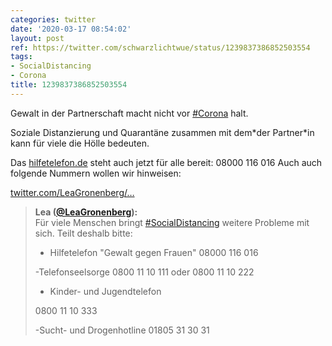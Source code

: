 ```yaml
---
categories: twitter
date: '2020-03-17 08:54:02'
layout: post
ref: https://twitter.com/schwarzlichtwue/status/1239837386852503554
tags:
- SocialDistancing
- Corona
title: 1239837386852503554
---
```

Gewalt in der Partnerschaft macht nicht vor [#Corona](/t/corona) halt.

Soziale Distanzierung und Quarantäne zusammen mit dem\*der Partner\*in kann für viele die Hölle bedeuten.



Das [hilfetelefon.de](https://hilfetelefon.de) steht auch jetzt für alle bereit: 08000 116 016 
Auch auch folgende Nummern wollen wir hinweisen:

[twitter.com/LeaGronenberg/…](https://twitter.com/LeaGronenberg/status/1239209768176279552?s=19) 
> <b>Lea ([@LeaGronenberg](https://twitter.com/LeaGronenberg)):</b>  
>Für viele Menschen bringt [#SocialDistancing](/t/socialdistancing) weitere Probleme mit sich. Teilt deshalb bitte:  
>  
>- Hilfetelefon "Gewalt gegen Frauen" 08000 116 016   
>  
>-Telefonseelsorge 0800 11 10 111 oder 0800 11 10 222  
>  
>- Kinder- und Jugendtelefon  
>  
>0800 11 10 333  
>  
>-Sucht- und Drogenhotline 01805 31 30 31   


